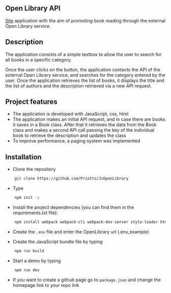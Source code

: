## Open Library API

[Site](https://priotts.github.io/JsOpenLibrary/) application with the aim of promoting book reading through the external Open Library service.
## Description
The application consists of a simple textbox to allow the user to search for all books in a specific category.
    
Once the user clicks on the button, the application contacts the API of the external Open Library service, and searches for the category entered by the user. Once the application retrieves the list of books, it displays the title and the list of authors and the description retrieved via a new API request.
## Project features
- The application is developed with JavaScript, css, html
- The application makes an initial API request, and in case there are books it saves in a Book class. After that it retrieves the data from the Book class and makes a second API call passing the key of the individual book to retrieve the description and updates the class
- To improve performance, a paging system was implemented
## Installation
- Clone the repository

```bash
    git clone https://github.com/Priotts/JsOpenLibrary
```

- Type 

```bash
    npm init -y
```

- Install the project dependencies (you can find them in the requirements.txt file): 

```bash
    npm install webpack webpack-cli webpack-dev-server style-loader html-webpack-plugin gh-pages dotenv-webpack css-loader -D
```

- Create the `.env` file and enter the OpenLibrary url (.env_example)

- Create the JavaScript bundle file by typing

```bash
    npm run build 
```

- Start a demo by typing
```bash
    npm run dev
```

- If you want to create a github page go to `package.json` and change the homepage link to your repo link
